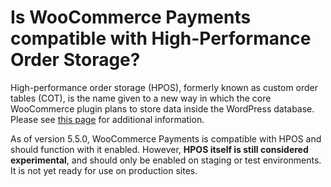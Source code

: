 # Is WooCommerce Payments compatible with High-Performance Order Storage?

High-performance order storage (HPOS), formerly known as custom order tables (COT), is the name given to a new way in which the core WooCommerce plugin plans to store data inside the WordPress database. Please see [this page](https://woocommerce.com/document/high-performance-order-storage/) for additional information.

As of version 5.5.0, WooCommerce Payments is compatible with HPOS and should function with it enabled. However, **HPOS itself is still considered experimental**, and should only be enabled on staging or test environments. It is not yet ready for use on production sites.